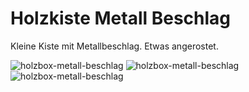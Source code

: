 # Holzkiste Metall Beschlag

Kleine Kiste mit Metallbeschlag. Etwas angerostet.

![holzbox-metall-beschlag](P1940806.JPG)
![holzbox-metall-beschlag](P1940807.JPG)
![holzbox-metall-beschlag](P1940808.JPG)
